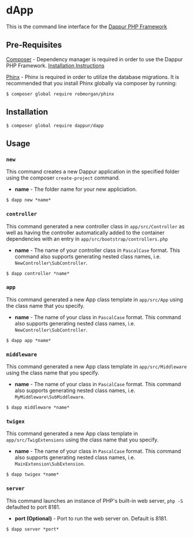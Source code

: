 # dApp

This is the command line interface for the [Dappur PHP Framework](https://github.com/dappur/framework)

## Pre-Requisites
[Composer](https://getcomposer.org/) - Dependency manager is required in order to use the Dappur PHP Framework.  [Installation Instructions](https://getcomposer.org/doc/00-intro.md)

[Phinx](https://phinx.org/) - Phinx is required in order to utilize the database migrations.  It is recommended that you install Phinx globally via composer by running:

    $ composer global require robmorgan/phinx

## Installation

    $ composer global require dappur/dapp

## Usage
### `new`
This command creates a new Dappur application in the specified folder using the composer `create-project` command.
- **name** - The folder name for your new appliciation.
```
$ dapp new *name*
```

### `controller`
This command generated a new controller class in `app/src/Controller` as well as having the controller automatically added to the container dependencies with an entry in `app/src/bootstrap/controllers.php`
- **name** - The name of your controller class in `PascalCase` format.  This command also supports generating nested class names, i.e. `NewController\SubController`.
```
$ dapp controller *name*
```

### `app`
This command generated a new App class template in `app/src/App` using the class name that you specify.
- **name** - The name of your class in `PascalCase` format.  This command also supports generating nested class names, i.e. `NewController\SubController`.
```
$ dapp app *name*
```

### `middleware`
This command generated a new App class template in `app/src/Middleware` using the class name that you specify.
- **name** - The name of your class in `PascalCase` format.  This command also supports generating nested class names, i.e. `MyMiddleware\SubMiddleware`.
```
$ dapp middleware *name*
```

### `twigex`
This command generated a new App class template in `app/src/TwigExtensions` using the class name that you specify.
- **name** - The name of your class in `PascalCase` format.  This command also supports generating nested class names, i.e. `MainExtension\SubExtension`.
```
$ dapp twigex *name*
```

### `server`
This command launches an instance of PHP's built-in web server, `php -S` defaulted to port 8181.
- **port (Optional)** - Port to run the web server on.  Default is 8181.
```
$ dapp server *port*
```